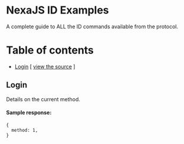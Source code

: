 # NexaJS ID Examples

A complete guide to ALL the ID commands available from the protocol.

# Table of contents

- [Login](#login) [ [view the source](login.js) ]

## Login

Details on the current method.

#### Sample response:
```
{
  method: 1,
}
```
